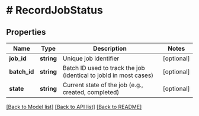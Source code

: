 # # RecordJobStatus

## Properties

Name | Type | Description | Notes
------------ | ------------- | ------------- | -------------
**job_id** | **string** | Unique job identifier | [optional]
**batch_id** | **string** | Batch ID used to track the job (identical to jobId in most cases) | [optional]
**state** | **string** | Current state of the job (e.g., created, completed) | [optional]

[[Back to Model list]](../../README.md#models) [[Back to API list]](../../README.md#endpoints) [[Back to README]](../../README.md)
